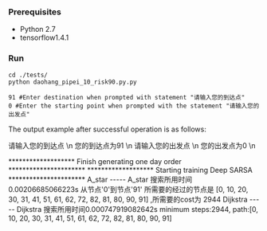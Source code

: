 ### Prerequisites

- Python 2.7
- tensorflow1.4.1

### Run
```
cd ./tests/
python daohang_pipei_10_risk90.py.py

91 #Enter destination when prompted with statement "请输入您的到达点"
0 #Enter the starting point when prompted with the statement "请输入您的出发点"

```






The output example after successful operation is as follows:

请输入您的到达点
\n
您的到达点为91 
\n
请输入您的出发点
\n
您的出发点为0
\n

******************* Finish generating one day order **********************
******************* Starting training Deep SARSA **********************
A_star  -----  A_star
搜索所用时间0.00206685066223s
从节点'0'到节点'91' 所需要的经过的节点是 [0, 10, 20, 30, 31, 41, 51, 61, 62, 72, 82, 81, 80, 90, 91] ,所需要的cost为 2944
Dijkstra  -----  Dijkstra
搜索所用时间0.000747919082642s
minimum steps:2944, path:[0, 10, 20, 30, 31, 41, 51, 61, 62, 72, 82, 81, 80, 90, 91]
